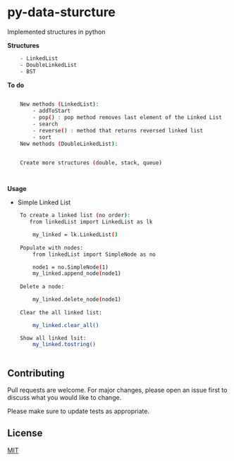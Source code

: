 # py-data-sturcture
Implemented structures in python

**Structures**
```sh
    - LinkedList
    - DoubleLinkedList
    - BST
```
**To do**
```sh
    
    New methods (LinkedList): 
        - addToStart
        - pop() : pop method removes last element of the Linked List
        - search
        - reverse() : method that returns reversed linked list
        - sort
    New methods (DoubleLinkedList):


    Create more structures (double, stack, queue)

    
```

**Usage**
- Simple Linked List

```sh
    To create a linked list (no order):
       from linkedList import LinkedList as lk

        my_linked = lk.LinkedList()
    
    Populate with nodes:
        from linkedList import SimpleNode as no

        node1 = no.SimpleNode(1)
        my_linked.append_node(node1)
    
    Delete a node:

        my_linked.delete_node(node1)
    
    Clear the all linked list:

        my_linked.clear_all()

    Show all linked lsit:
        my_linked.tostring()
    
```

## Contributing
Pull requests are welcome. For major changes, please open an issue first to discuss what you would like to change.

Please make sure to update tests as appropriate.

## License
[MIT](https://choosealicense.com/licenses/mit/)